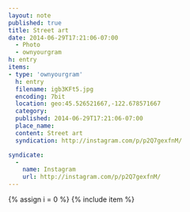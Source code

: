 ```yaml
---
layout: note
published: true
title: Street art
date: 2014-06-29T17:21:06-07:00
  - Photo
  - ownyourgram
h: entry
items:
- type: 'ownyourgram'
  h: entry
  filename: igb3KFt5.jpg
  encoding: 7bit
  location: geo:45.526521667,-122.678571667
  category: 
  published: 2014-06-29T17:21:06-07:00
  place_name: 
  content: Street art
  syndication: http://instagram.com/p/p2Q7gexfnM/

syndicate: 
  - 
    name: Instagram
    url: http://instagram.com/p/p2Q7gexfnM/
---
```

{% assign i = 0  %}
{% include item %}
